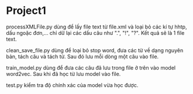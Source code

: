 # Project1
processXMLFile.py dùng để lấy file text từ file.xml và loại bỏ các kí tự hhtp, dấu ngoặc đơn,... chỉ dữ lại các dấu câu như
".", "!", "?". Kết quả sẽ là 1 file text.

clean_save_file.py dùng để loại bỏ stop word, đưa các từ về dạng nguyên bản, tách câu và tách từ. Sau đó lưu mỗi dòng
một câu vào file.

train_model.py dùng để đưa các câu đã lưu trong file ở trên vào model word2vec. Sau khi đã học từ lưu model vào file.

test.py kiểm tra độ chính xác của model vừa học được.
